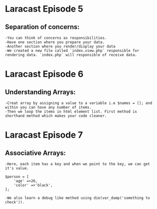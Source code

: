 
# Laracast Episode 5 
## Separation of concerns: 
	-You can think of concerns as responsibilities.
	-Have one section where you prepare your data. 
	-Another section where you render/display your data
    -We created a new file called `index.view.php` responsible for rendering data. `index.php` will responsible of receive data. 

# Laracast Episode 6
## Understanding Arrays:	
	-Creat array by assigning a value to a variable i.e $names = []; and within you can have any number of items. 
	-Then we loop the items in html element list. First method is shorthand method which makes your code cleaner. 

# Laracast Episode 7
## Associative Arrays:	
	-Here, each item has a key and when we point to the key, we can get it's value. 

```
$person = [
	'age' =>26,
	'color' =>'black',
];

```
	-We also learn a debug like method using die(var_dump('something to check')). 
	